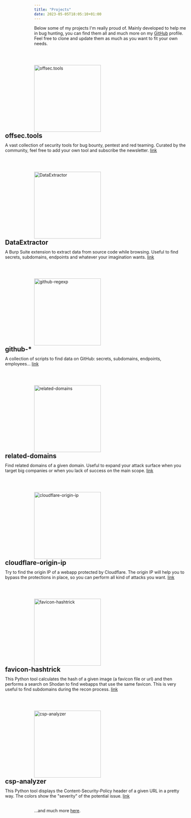 ```yaml
---
title: "Projects"
date: 2023-05-05T18:05:10+01:00
---
```

Below some of my projects I'm really proud of.
Mainly developed to help me in bug hunting, you can find them all and much more on my [GitHub](https://github.com/gwen001) profile.
Feel free to clone and update them as much as you want to fit your own needs.

<br><br>

<img src="https://raw.githubusercontent.com/gwen001/offsectools_www/main/static/img/preview.png" alt="offsec.tools" width="220" style="float:left;" />
<div style="float:right;width:600px;">
    <h2 style="margin-top:0;margin-bottom:10px;">offsec.tools</h2>
    A vast collection of security tools for bug bounty, pentest and red teaming. Curated by the community, feel free to add your own tool and subscribe the newsletter.
    <a href="https://offsec.tools">link</a>
</div>
<div style="clear:both;"></div>


<br><br>

<img src="https://raw.githubusercontent.com/gwen001/DataExtractor/main/endpoints.png" alt="DataExtractor" width="220" style="float:left;" />
<div style="float:right;width:600px;">
    <h2 style="margin-top:0;margin-bottom:10px;">DataExtractor</h2>
    A Burp Suite extension to extract data from source code while browsing.
    Useful to find secrets, subdomains, endpoints and whatever your imagination wants.
    <a href="https://github.com/gwen001/DataExtractor">link</a>
</div>
<div style="clear:both;"></div>


<br><br>

<img src="https://raw.githubusercontent.com/gwen001/github-regexp/master/preview.png" alt="github-regexp" width="220" style="float:left;" />
<div style="float:right;width:600px;">
    <h2 style="margin-top:0;margin-bottom:10px;">github-*</h2>
    A collection of scripts to find data on GitHub: secrets, subdomains, endpoints, employees...
    <a href="https://github.com/gwen001/github-search">link</a>
</div>
<div style="clear:both;"></div>


<br><br>

<img src="https://raw.githubusercontent.com/gwen001/related-domains/master/preview.gif" alt="related-domains" width="220" style="float:left;" />
<div style="float:right;width:600px;">
    <h2 style="margin-top:0;margin-bottom:10px;">related-domains</h2>
    Find related domains of a given domain.
    Useful to expand your attack surface when you target big companies or when you lack of success on the main scope.
    <a href="https://github.com/gwen001/related-domains">link</a>
</div>
<div style="clear:both;"></div>


<br><br>

<img src="https://raw.githubusercontent.com/gwen001/cloudflare-origin-ip/master/preview.png" alt="cloudflare-origin-ip" width="220" style="float:left;" />
<div style="float:right;width:600px;">
    <h2 style="margin-top:0;margin-bottom:10px;">cloudflare-origin-ip</h2>
    Try to find the origin IP of a webapp protected by Cloudflare.
    The origin IP will help you to bypass the protections in place, so you can perform all kind of attacks you want.
    <a href="https://github.com/gwen001/cloudflare-origin-ip">link</a>
</div>
<div style="clear:both;"></div>


<br><br>

<img src="https://raw.githubusercontent.com/gwen001/favicon-hashtrick/master/preview.png" alt="favicon-hashtrick" width="220" style="float:left;" />
<div style="float:right;width:600px;">
    <h2 style="margin-top:0;margin-bottom:10px;">favicon-hashtrick</h2>
    This Python tool calculates the hash of a given image (a favicon file or url) and then performs a search on Shodan to find webapps that use the same favicon. This is very useful to find subdomains during the recon process.
    <a href="https://github.com/gwen001/favicon-hashtrick">link</a>
</div>
<div style="clear:both;"></div>


<br><br>

<img src="https://raw.githubusercontent.com/gwen001/csp-analyzer/master/preview.png" alt="csp-analyzer" width="220" style="float:left;" />
<div style="float:right;width:600px;">
    <h2 style="margin-top:0;margin-bottom:10px;">csp-analyzer</h2>
    This Python tool displays the Content-Security-Policy header of a given URL in a pretty way. The colors show the "severity" of the potential issue.
    <a href="https://github.com/gwen001/csp-analyzer">link</a>
</div>
<div style="clear:both;"></div>

<br>

...and much more [here](https://github.com/gwen001).
